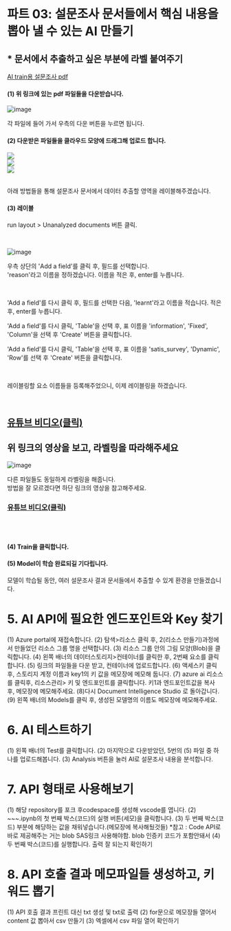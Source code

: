 # 파트 03: 설문조사 문서들에서 핵심 내용을 뽑아 낼 수 있는 AI 만들기

## * 문서에서 추출하고 싶은 부분에 라벨 붙여주기
  
[AI train용 설문조사 pdf](https://github.com/pmj-chosim/azureappdeploy/tree/main/filedown/train)  
  
#### (1) 위 링크에 있는 pdf 파일들을 다운받습니다.  

![image](https://github.com/pmj-chosim/azureappdeploy/assets/114579651/c9a78ec8-45d6-40f5-9587-1470e9c7c013)

각 파일에 들어 가서 우측의 다운 버튼을 누르면 됩니다.

  
#### (2) 다운받은 파일들을 클라우드 모양에 드래그해 업로드 합니다.  
![](https://github.com/pmj-chosim/azureappdeploy/raw/main/img/14.png)  
![](https://github.com/pmj-chosim/azureappdeploy/raw/main/img/15.png)    
![](https://github.com/pmj-chosim/azureappdeploy/raw/main/img/16.png)  

   <br>
아래 방법들을 통해 설문조사 문서에서 데이터 추출할 영역을 레이블해주겠습니다.  

#### (3) 레이블
run layout > Unanalyzed documents 버튼 클릭.


<br>

![image](https://github.com/pmj-chosim/azureappdeploy/assets/114579651/628bcf4e-e8c8-416d-ae79-4d7dad09448d)

  
  
우측 상단의 'Add a field'를 클릭 후, 필드를 선택합니다.  
'reason'라고 이름을 정하겠습니다. 이름을 적은 후, enter를 누릅니다.  

<br>
  
'Add a field'를 다시 클릭 후, 필드를 선택한 다음, 'learnt'라고 이름을 적습니다. 적은 후, enter를 누릅니다.

'Add a field'를 다시 클릭, 'Table'을 선택 후, 표 이름을 'information', 'Fixed', 'Column'을 선택 후 'Create' 버튼을 클릭합니다.  

'Add a field'를 다시 클릭, 'Table'을 선택 후, 표 이름을 'satis_survey', 'Dynamic', 'Row'를 선택 후 'Create' 버튼을 클릭합니다.  

<br>

레이블링할 요소 이름들을 등록해주었으니, 이제 레이블링을 하겠습니다.

<br>
    
## [유튜브 비디오(클릭)](https://youtu.be/CY-9vIM-8SE)
## 위 링크의 영상을 보고, 라벨링을 따라해주세요

![image](https://github.com/pmj-chosim/azureappdeploy/assets/114579651/5f8897a1-efbe-4e81-a880-9163c3c7a65b)  

다른 파일들도 동일하게 라벨링을 해줍니다.  
방법을 잘 모르겠다면 하단 링크의 영상을 참고해주세요.  
  
### [유튜브 비디오(클릭)](https://youtu.be/_lTPUlygmUI)
<br><br>

#### (4) Train을 클릭합니다.

#### (5) Model이 학습 완료되길 기다립니다.


모델이 학습될 동안, 여러 설문조사 결과 문서들에서 추출할 수 있게 환경을 만들겠습니다.

# 5. AI API에 필요한 엔드포인트와 Key 찾기
(1) Azure portal에 재접속합니다.
(2) 탐색>리소스 클릭 후, 2(리소스 만들기)과정에서 만들었던 리소스 그룹 명을 선택합니다.
(3) 리소스 그룹 안의 그림 모양(Blob)을 클릭합니다.
(4) 왼쪽 배너의 데이터스토리지>컨테이너를 클릭한 후, 2번째 요소를 클릭합니다.
(5) 링크의 파일들을 다운 받고, 컨테이너에 업로드합니다.
(6) 액세스키 클릭 후, 스토리지 계정 이름과 key1의 키 값을 메모장에 메모해 둡니다.
(7) azure ai 리소스를 클릭후, 리소스관리> 키 및 엔드포인트를 클릭합니다. 키1과 엔드포인트값을 복사 후, 메모장에 메모해주세요.
(8)다시 Document Intelligence Studio 로 돌아갑니다.
(9) 왼쪽 배너의 Models를 클릭 후, 생성된 모델명의 이름도 메모장에 메모해주세요.

# 6. AI 테스트하기
(1) 왼쪽 배너의 Test를 클릭합니다.
(2) 마지막으로 다운받았던, 5번의 (5) 파일 중 하나를 업로드해봅니다.
(3) Analysis 버튼을 눌러 AI로 설문조사 내용을 분석합니다.

# 7. API 형태로 사용해보기
(1) 해당 repository를 포크 후codespace를 생성해 vscode를 엽니다.
(2) ~~~.ipynb의 첫 번째 박스(코드)의 실행 버튼(세모)을 클릭합니다.
(3) 두 번째 박스(코드) 부분에 해당하는 값을 채워넣습니다.(메모장에 복사해뒀것들)
*참고 : Code API로 바로 제공해주는 거는 blob SAS링크 사용해야함. blob 인증키 코드가 포함안돼서
(4) 두 번째 박스(코드)를 실행합니다.
출력 잘 되는지 확인하기

# 8. API 호출 결과 메모파일들 생성하고, 키워드 뽑기
(1) API 호출 결과 프린트 대신 txt 생성 및 txt로 출력
(2) for문으로 메모장들 열어서 content 값 뽑아서 csv 만들기
(3) 엑셀에서 csv 파일 열어 확인하기
